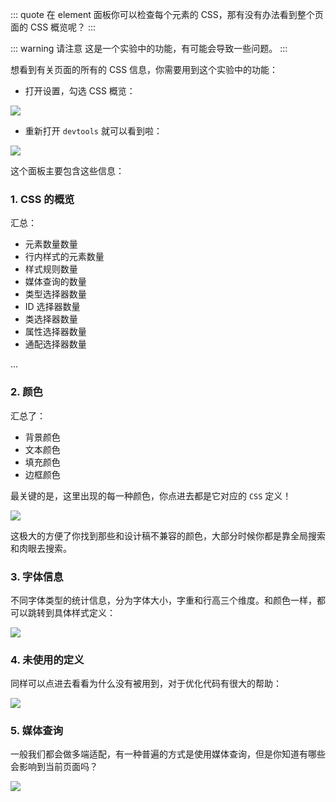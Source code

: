 ::: quote
在 element 面板你可以检查每个元素的 CSS，那有没有办法看到整个页面的 CSS 概览呢？
:::

::: warning 请注意
这是一个实验中的功能，有可能会导致一些问题。
:::

想看到有关页面的所有的 CSS 信息，你需要用到这个实验中的功能：

* 打开设置，勾选 CSS 概览：

![](https://wingman-1300536089.file.myqcloud.com//chrome/C07/css_over_view01.gif)

* 重新打开 `devtools` 就可以看到啦：

![](https://wingman-1300536089.file.myqcloud.com//chrome/C07/css_overview_02.gif)

这个面板主要包含这些信息：

### 1. CSS 的概览

汇总：

* 元素数量数量
* 行内样式的元素数量
* 样式规则数量
* 媒体查询的数量
* 类型选择器数量
* ID 选择器数量
* 类选择器数量
* 属性选择器数量
* 通配选择器数量

...

### 2. 颜色

汇总了：

* 背景颜色
* 文本颜色
* 填充颜色
* 边框颜色

最关键的是，这里出现的每一种颜色，你点进去都是它对应的 `CSS` 定义！

![](https://wingman-1300536089.file.myqcloud.com//chrome/C07/css_overview_color.gif)

这极大的方便了你找到那些和设计稿不兼容的颜色，大部分时候你都是靠全局搜索和肉眼去搜索。

### 3. 字体信息

不同字体类型的统计信息，分为字体大小，字重和行高三个维度。和颜色一样，都可以跳转到具体样式定义：

![](https://wingman-1300536089.file.myqcloud.com//chrome/C07/css_over_view_font.gif)

### 4. 未使用的定义

同样可以点进去看看为什么没有被用到，对于优化代码有很大的帮助：

![](https://wingman-1300536089.file.myqcloud.com//chrome/C07/css_over_view_unused_declaration.png)

### 5. 媒体查询

一般我们都会做多端适配，有一种普遍的方式是使用媒体查询，但是你知道有哪些会影响到当前页面吗？

![](https://wingman-1300536089.file.myqcloud.com//chrome/C07/css_over_view_media_query.gif)

